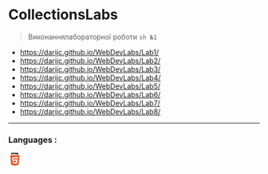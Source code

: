 # CollectionsLabs

> Виконаннялабораторної роботи ```sh №1 ```

- https://darijc.github.io/WebDevLabs/Lab1/
- https://darijc.github.io/WebDevLabs/Lab2/
- https://darijc.github.io/WebDevLabs/Lab3/
- https://darijc.github.io/WebDevLabs/Lab4/
- https://darijc.github.io/WebDevLabs/Lab5/
- https://darijc.github.io/WebDevLabs/Lab6/
- https://darijc.github.io/WebDevLabs/Lab7/
- https://darijc.github.io/WebDevLabs/Lab8/

---
### Languages :
<img align="left" alt="HTML5" width="26px" src="https://raw.githubusercontent.com/github/explore/80688e429a7d4ef2fcale82350fe8e3517d3494d/topics/html/html.png" />
